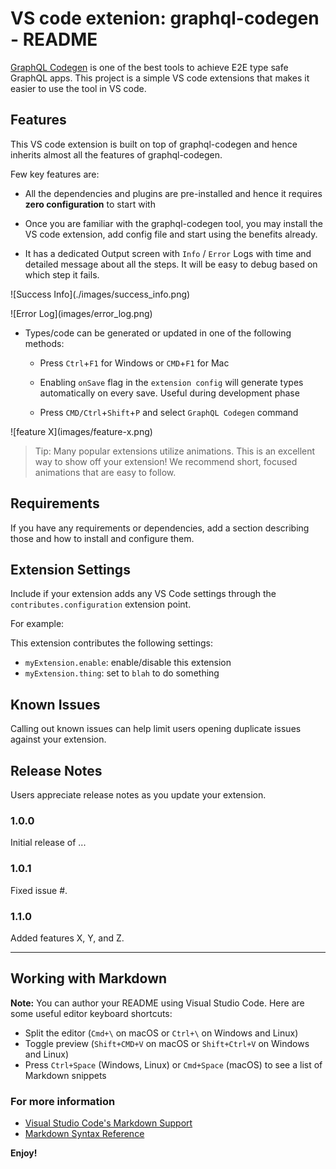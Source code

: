 # VS code extenion: graphql-codegen - README

[GraphQL Codegen](https://graphql-code-generator.com/) is one of the best tools to achieve E2E type safe GraphQL apps. This project is a simple VS code extensions that makes it easier to use the tool in VS code.

## Features

This VS code extension is built on top of graphql-codegen and hence inherits almost all the features of graphql-codegen.

Few key features are:

* All the dependencies and plugins are pre-installed and hence it requires **zero configuration** to start with

* Once you are familiar with the graphql-codegen tool, you may install the VS code extension, add config file and start using the benefits already.

* It has a dedicated Output screen with `Info` / `Error` Logs with time and detailed message about all the steps. It will be easy to debug based on which step it fails. 

\!\[Success Info\]\(./images/success_info.png\)

\!\[Error Log\]\(images/error_log.png\)

* Types/code can be generated or updated in one of the following methods: 

    * Press `Ctrl`+`F1` for Windows or `CMD`+`F1` for Mac

    * Enabling `onSave` flag in the `extension config` will generate types automatically on every save. Useful during development phase

    * Press `CMD/Ctrl`+`Shift`+`P` and select `GraphQL Codegen` command

\!\[feature X\]\(images/feature-x.png\)

> Tip: Many popular extensions utilize animations. This is an excellent way to show off your extension! We recommend short, focused animations that are easy to follow.

## Requirements

If you have any requirements or dependencies, add a section describing those and how to install and configure them.

## Extension Settings

Include if your extension adds any VS Code settings through the `contributes.configuration` extension point.

For example:

This extension contributes the following settings:

* `myExtension.enable`: enable/disable this extension
* `myExtension.thing`: set to `blah` to do something

## Known Issues

Calling out known issues can help limit users opening duplicate issues against your extension.

## Release Notes

Users appreciate release notes as you update your extension.

### 1.0.0

Initial release of ...

### 1.0.1

Fixed issue #.

### 1.1.0

Added features X, Y, and Z.

-----------------------------------------------------------------------------------------------------------

## Working with Markdown

**Note:** You can author your README using Visual Studio Code.  Here are some useful editor keyboard shortcuts:

* Split the editor (`Cmd+\` on macOS or `Ctrl+\` on Windows and Linux)
* Toggle preview (`Shift+CMD+V` on macOS or `Shift+Ctrl+V` on Windows and Linux)
* Press `Ctrl+Space` (Windows, Linux) or `Cmd+Space` (macOS) to see a list of Markdown snippets

### For more information

* [Visual Studio Code's Markdown Support](http://code.visualstudio.com/docs/languages/markdown)
* [Markdown Syntax Reference](https://help.github.com/articles/markdown-basics/)

**Enjoy!**
